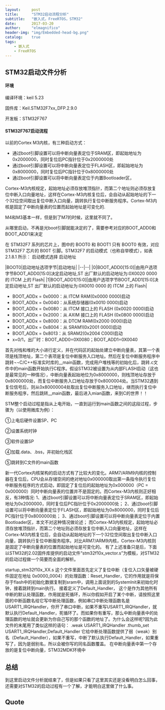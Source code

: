 ```yaml
---
layout:     post
title:      "STM32启动流程分析"
subtitle:   "嵌入式，FreeRTOS，STM32"
date:       2017-03-20
author:     "elmagnifico"
header-img: "img/Embedded-head-bg.png"
catalog:    true
tags:
    - 嵌入式
    - FreeRTOS
---
```


## STM32启动文件分析


#### 环境

编译环境：keil 5.23

固件库：Keil.STM32F7xx_DFP.2.9.0

开发板：STM32F767

#### STM32F767启动流程

以前的Cortex M3内核，有三种启动方式：

- 通过boot引脚设置可以将中断向量表定位于SRAM区，即起始地址为0x2000000，同时复位后PC指针位于0x2000000处
- 通过boot引脚设置可以将中断向量表定位于FLASH区，即起始地址为0x8000000，同时复位后PC指针位于0x8000000处
- 通过boot引脚设置可以将中断向量表定位于内置Bootloader区，

Cortex-M3内核规定，起始地址必须存放堆顶指针，而第二个地址则必须存放复位中断入口向量地址，这样在Cortex-M3内核复位后，会自动从起始地址的下一个32位空间取出复位中断入口向量，跳转执行复位中断服务程序。Cortex-M3内核是固定了中断向量表的位置而起始地址是可变化的.

M4和M3基本一样，但是到了M7的时候，这里就不同了。

从哪里启动，不再是光boot引脚就能决定的了，需要参考对应的BOOT_ADD0和BOOT_ADD1来决定

在 STM32F7 系列的芯片上，图中的 BOOT0 和 BOOT1 只有 BOOT0 有效，对应 STM32F7
芯片的 B00T 引脚。STM32F7 的启动模式（也称自举模式），如表 2.1.8.1 所示：
启动模式选择
启动地址


|BOOT0|启动地址选项字节|启动地址|
|--|--|
|0|BOOT_ADD0[15:0]|由用户选项字节BOOT_ADD0[15:0]决定启动地址,ST 出厂默认的启动地址为:0X0020 0000 的 ITCM 上的 Flash|
|1|BOOT_ADD1[15:0]|由用户选项字节BOOT_ADD1[15:0]决定启动地址,ST 出厂默认的启动地址为:0X0010 0000 的 ITCM 上的 Flash|

- BOOT_ADDx = 0x0000：从 ITCM RAM(0x0000 0000)启动
- BOOT_ADDx = 0x0040：从系统存储器(0x0010 0000)启动
- BOOT_ADDx = 0x0080：从 ITCM 接口上的 FLASH (0x0020 0000)启动
- BOOT_ADDx = 0x2000：从 AXIM 接口上的 FLASH (0x0800 0000)启动
- BOOT_ADDx = 0x8000：从 DTCM RAM(0x2000 0000)启动
- BOOT_ADDx = 0x8004：从 SRAM1(0x2001 0000)启动
- BOOT_ADDx = 0x8013：从 SRAM2(0x2004 C000)启动
- x=0/1，出厂时：BOOT_ADD0=0X0080；BOOT_ADD1=0X0040

首先对栈和堆的大小进行定义，并在代码区的起始处建立中断向量表，其第一个表项是栈顶地址，第二个表项是复位中断服务入口地址。然后在复位中断服务程序中跳转¬¬C/C++标准实时库的__main函数，完成用户堆栈等的初始化后，跳转.c文件中的main函数开始执行C程序。假设STM32被设置为从内部FLASH启动（这也是最常见的一种情况），中断向量表起始地位为0x8000000，则栈顶地址存放于0x8000000处，而复位中断服务入口地址存放于0x8000004处。当STM32遇到复位信号后，则从0x80000004处取出复位中断服务入口地址，继而执行复位中断服务程序，然后跳转__main函数，最后进入mian函数，来到C的世界！！

STM整个启动过程是指从上电开始，一直到运行到main函数之间的这段过程，步骤为（以使用微库为例）：

①上电后硬件设置SP、PC

②设置系统时钟

③软件设置SP

④加载.data、.bss，并初始化栈区

⑤跳转到C文件的main函数


新一代Cortex内核架构的启动方式有了比较大的变化。ARM7/ARM9内核的控制器在复位后，CPU会从存储空间的绝对地址0x000000取出第一条指令执行复位中断服务程序的方式启动，即固定了复位后的起始地址为0x000000（PC = 0x000000）同时中断向量表的位置并不是固定的。而Cortex-M3内核则正好相反，有3种情况:
  1、通过boot引脚设置可以将中断向量表定位于SRAM区，即起始地址为0x2000000，同时复位后PC指针位于0x2000000处；
  2、通过boot引脚设置可以将中断向量表定位于FLASH区，即起始地址为0x8000000，同时复位后PC指针位于0x8000000处；
  3、通过boot引脚设置可以将中断向量表定位于内置Bootloader区，本文不对这种情况做论述；
而Cortex-M3内核规定，起始地址必须存放堆顶指针，而第二个地址则必须存放复位中断入口向量地址，这样在Cortex-M3内核复位后，会自动从起始地址的下一个32位空间取出复位中断入口向量，跳转执行复位中断服务程序。对比ARM7/ARM9内核，Cortex-M3内核则是固定了中断向量表的位置而起始地址是可变化的。
有了上述准备只是后，下面以STM32的2.02固件库提供的启动文件“stm32f10x_vector.s”为模板，对STM32的启动过程做一个简要而全面的解析。

startup_stm32f10x_XX.s  这个文件里面首先定义了复位中断（复位入口矢量被硬件固定在地址 0x0000_0004）的处理函数：Reset_Handler，它的作用就是将保存于flash中的初始化数据复制到sram中，调用上面说到的SystemInit来初始化时钟，接着跳转到main执行。  接着定义了Default_Handler， 这个是作为其他所有中断的默认处理函数，作用就是死循环，所以你假如开启了某个中断，请按照这里面的中断函数名给它写中断处理函数，例如串口中断处理函数名是USART1_IRQHandler，你开了串口中断，如果不重写USART1_IRQHandler，就默认执行Default_Handler，死循环了。而如果你有重写，那么中断向量表中的处理函数的地址就会更新为你自己写的那个函数的地址了。为什么会这样呢?因为此文件的末尾用了类似这样的语句：      .weak    USART1_IRQHandler      .thumb_set USART1_IRQHandler,Default_Handler  它给中断处理函数提供了弱（weak）别名（Default_Handler），如果不重写，中断了默认执行Default_Handler，如果重写了，因为是弱别名，所以会被你写的同名函数覆盖。  在中断向量表中第一个存放的是复位中断向量，STM32MDK环境中

















## 总结

到这里启动文件分析就结束了，但是如果只看了这里其实还是没看明白怎么回事，还需要对STM32的启动过程有一个了解，才能明白这里做了什么事。

## Quote

> 

